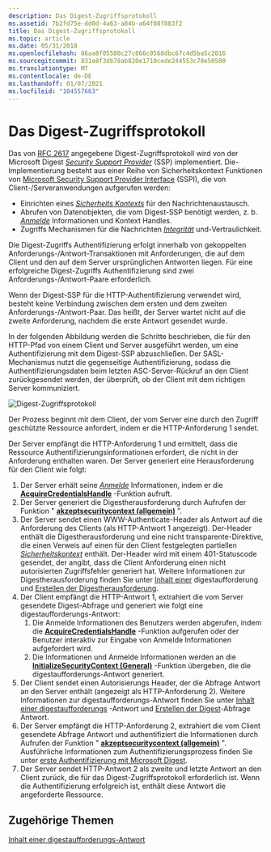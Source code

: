 ```yaml
---
description: Das Digest-Zugriffsprotokoll
ms.assetid: 7b2fd75e-dd0d-4a63-a84b-a64f08f883f2
title: Das Digest-Zugriffsprotokoll
ms.topic: article
ms.date: 05/31/2018
ms.openlocfilehash: 86aa8f05580c27c866c0568dbc67c4d5ba5c2016
ms.sourcegitcommit: 831e8f3db78ab820e1710cede244553c70e50500
ms.translationtype: MT
ms.contentlocale: de-DE
ms.lasthandoff: 01/07/2021
ms.locfileid: "104557663"
---
```

# <a name="the-digest-access-protocol"></a>Das Digest-Zugriffsprotokoll

Das von [RFC 2617](https://www.ietf.org/rfc/rfc2617.txt) angegebene Digest-Zugriffsprotokoll wird von der Microsoft Digest [*Security Support Provider*](../secgloss/s-gly.md) (SSP) implementiert. Die-Implementierung besteht aus einer Reihe von Sicherheitskontext Funktionen von [Microsoft Security Support Provider Interface](sspi.md) (SSPI), die von Client-/Serveranwendungen aufgerufen werden:

-   Einrichten eines [*Sicherheits Kontexts*](../secgloss/s-gly.md) für den Nachrichtenaustausch.
-   Abrufen von Datenobjekten, die vom Digest-SSP benötigt werden, z. b. [*Anmelde*](../secgloss/c-gly.md) Informationen und Kontext Handles.
-   Zugriffs Mechanismen für die Nachrichten [*Integrität*](../secgloss/i-gly.md) und-Vertraulichkeit.

Die Digest-Zugriffs Authentifizierung erfolgt innerhalb von gekoppelten Anforderungs-/Antwort-Transaktionen mit Anforderungen, die auf dem Client und den auf dem Server ursprünglichen Antworten liegen. Für eine erfolgreiche Digest-Zugriffs Authentifizierung sind zwei Anforderungs-/Antwort-Paare erforderlich.

Wenn der Digest-SSP für die HTTP-Authentifizierung verwendet wird, besteht keine Verbindung zwischen dem ersten und dem zweiten Anforderungs-/Antwort-Paar. Das heißt, der Server wartet nicht auf die zweite Anforderung, nachdem die erste Antwort gesendet wurde.

In der folgenden Abbildung werden die Schritte beschrieben, die für den HTTP-Pfad von einem Client und Server ausgeführt werden, um eine Authentifizierung mit dem Digest-SSP abzuschließen. Der SASL-Mechanismus nutzt die gegenseitige Authentifizierung, sodass die Authentifizierungsdaten beim letzten ASC-Server-Rückruf an den Client zurückgesendet werden, der überprüft, ob der Client mit dem richtigen Server kommuniziert.

![Digest-Zugriffsprotokoll](images/digest1.png)

Der Prozess beginnt mit dem Client, der vom Server eine durch den Zugriff geschützte Ressource anfordert, indem er die HTTP-Anforderung 1 sendet.

Der Server empfängt die HTTP-Anforderung 1 und ermittelt, dass die Ressource Authentifizierungsinformationen erfordert, die nicht in der Anforderung enthalten waren. Der Server generiert eine Herausforderung für den Client wie folgt:

1.  Der Server erhält seine [*Anmelde*](../secgloss/c-gly.md) Informationen, indem er die [**AcquireCredentialsHandle**](/windows/win32/api/sspi/nf-sspi-acquirecredentialshandlea) -Funktion aufruft.
2.  Der Server generiert die Digestherausforderung durch Aufrufen der Funktion " [**akzeptsecuritycontext (allgemein)**](/windows/win32/api/sspi/nf-sspi-acceptsecuritycontext) ".
3.  Der Server sendet einen WWW-Authenticate-Header als Antwort auf die Anforderung des Clients (als HTTP-Antwort 1 angezeigt). Der-Header enthält die Digestherausforderung und eine nicht transparente-Direktive, die einen Verweis auf einen für den Client festgelegten partiellen [*Sicherheitskontext*](../secgloss/s-gly.md) enthält. Der-Header wird mit einem 401-Statuscode gesendet, der angibt, dass die Client Anforderung einen nicht autorisierten Zugriffsfehler generiert hat. Weitere Informationen zur Digestherausforderung finden Sie unter [Inhalt einer](contents-of-a-digest-challenge.md) digestaufforderung und [Erstellen der Digestherausforderung](generating-the-digest-challenge.md).
4.  Der Client empfängt die HTTP-Antwort 1, extrahiert die vom Server gesendete Digest-Abfrage und generiert wie folgt eine digestaufforderungs-Antwort:
    1.  Die Anmelde Informationen des Benutzers werden abgerufen, indem die [**AcquireCredentialsHandle**](/windows/win32/api/sspi/nf-sspi-acquirecredentialshandlea) -Funktion aufgerufen oder der Benutzer interaktiv zur Eingabe von Anmelde Informationen aufgefordert wird.
    2.  Die Informationen und Anmelde Informationen werden an die [**InitializeSecurityContext (General)**](/windows/win32/api/sspi/nf-sspi-initializesecuritycontexta) -Funktion übergeben, die die digestaufforderungs-Antwort generiert.
5.  Der Client sendet einen Autorisierungs Header, der die Abfrage Antwort an den Server enthält (angezeigt als HTTP-Anforderung 2). Weitere Informationen zur digestaufforderungs-Antwort finden Sie unter [Inhalt einer digestaufforderungs](contents-of-a-digest-challenge-response.md) -Antwort und [Erstellen der Digest](generating-the-digest-challenge-response.md)-Abfrage Antwort.
6.  Der Server empfängt die HTTP-Anforderung 2, extrahiert die vom Client gesendete Abfrage Antwort und authentifiziert die Informationen durch Aufrufen der Funktion " [**akzeptsecuritycontext (allgemein)**](/windows/win32/api/sspi/nf-sspi-acceptsecuritycontext) ". Ausführliche Informationen zum Authentifizierungsprozess finden Sie unter [erste Authentifizierung mit Microsoft Digest](initial-authentication-using-microsoft-digest.md).
7.  Der Server sendet HTTP-Antwort 2 als zweite und letzte Antwort an den Client zurück, die für das Digest-Zugriffsprotokoll erforderlich ist. Wenn die Authentifizierung erfolgreich ist, enthält diese Antwort die angeforderte Ressource.

## <a name="related-topics"></a>Zugehörige Themen

<dl> <dt>

[Inhalt einer digestaufforderungs-Antwort](contents-of-a-digest-challenge-response.md)
</dt> </dl>

 

 
